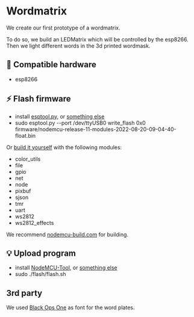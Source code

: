 # Wordmatrix

We create our first prototype of a wordmatrix.

To do so, we build an LEDMatrix which will be controlled by the esp8266.
Then we light different words in the 3d printed wordmask.

## 💾 Compatible hardware

- esp8266

## ⚡ Flash firmware

- install [esptool.py](https://github.com/espressif/esptool), or [something else](https://nodemcu.readthedocs.io/en/release/flash)
- sudo esptool.py --port /dev/ttyUSB0 write_flash 0x0 firmware/nodemcu-release-11-modules-2022-08-20-09-04-40-float.bin

Or [build it yourself](https://nodemcu.readthedocs.io/en/release/build) with the following modules:

- color_utils
- file
- gpio
- net
- node
- pixbuf
- sjson
- tmr
- uart
- ws2812
- ws2812_effects

We recommend [nodemcu-build.com](https://nodemcu-build.com) for building.

## 💡 Upload program

- install [NodeMCU-Tool](https://github.com/AndiDittrich/NodeMCU-Tool), or [something else](https://nodemcu.readthedocs.io/en/release/upload)
- sudo ./flash/flash.sh

## 3rd party

We used [Black Ops One](https://fonts.google.com/specimen/Black+Ops+One) as font for the word plates.
